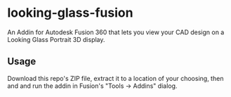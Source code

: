 # looking-glass-fusion

An Addin for Autodesk Fusion 360 that lets you view your CAD design on a Looking Glass Portrait 3D display.

## Usage

Download this repo's ZIP file, extract it to a location of your choosing, then and and run the addin in Fusion's "Tools -> Addins" dialog.
